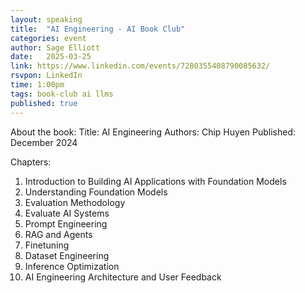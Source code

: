 ```yaml
---
layout: speaking
title:  "AI Engineering - AI Book Club"
categories: event
author: Sage Elliott
date:   2025-03-25
link: https://www.linkedin.com/events/7280355408790085632/
rsvpon: LinkedIn
time: 1:00pm
tags: book-club ai llms
published: true
---
```

About the book: 
Title: AI Engineering 
Authors: Chip Huyen 
Published: December 2024 
 
Chapters: 
1. Introduction to Building AI Applications with Foundation Models 
2. Understanding Foundation Models 
3. Evaluation Methodology 
4. Evaluate AI Systems 
5. Prompt Engineering 
6. RAG and Agents 
7. Finetuning 
8. Dataset Engineering 
9. Inference Optimization 
10. AI Engineering Architecture and User Feedback 
 